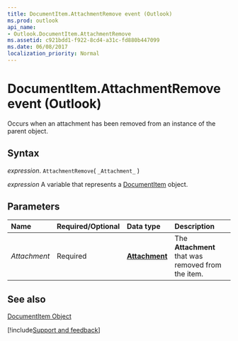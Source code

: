 ```yaml
---
title: DocumentItem.AttachmentRemove event (Outlook)
ms.prod: outlook
api_name:
- Outlook.DocumentItem.AttachmentRemove
ms.assetid: c921bdd1-f922-8cd4-a31c-fd880b447099
ms.date: 06/08/2017
localization_priority: Normal
---
```



# DocumentItem.AttachmentRemove event (Outlook)

Occurs when an attachment has been removed from an instance of the parent object.


## Syntax

_expression_. `AttachmentRemove`( `_Attachment_` )

_expression_ A variable that represents a [DocumentItem](Outlook.DocumentItem.md) object.


## Parameters



|Name|Required/Optional|Data type|Description|
|:-----|:-----|:-----|:-----|
| _Attachment_|Required| **[Attachment](Outlook.Attachment.md)**|The  **Attachment** that was removed from the item.|

## See also


[DocumentItem Object](Outlook.DocumentItem.md)

[!include[Support and feedback](~/includes/feedback-boilerplate.md)]